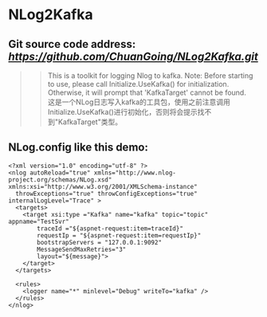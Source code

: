 # NLog2Kafka
Git source code address:
*https://github.com/ChuanGoing/NLog2Kafka.git*
------
>>This is a toolkit for logging Nlog to kafka. Note: Before starting to use, please call Initialize.UseKafka() for initialization. Otherwise, it will prompt that 'KafkaTarget' cannot be found.   
这是一个NLog日志写入kafka的工具包，使用之前注意调用Initialize.UseKafka()进行初始化，否则将会提示找不到"KafkaTarget"类型。<br>

NLog.config like this demo:
------
```
<?xml version="1.0" encoding="utf-8" ?>
<nlog autoReload="true" xmlns="http://www.nlog-project.org/schemas/NLog.xsd" xmlns:xsi="http://www.w3.org/2001/XMLSchema-instance"
  throwExceptions="true" throwConfigExceptions="true" internalLogLevel="Trace" >
  <targets>
    <target xsi:type ="Kafka" name="kafka" topic="topic" appname="TestSvr"
        traceId ="${aspnet-request:item=traceId}"
        requestIp = "${aspnet-request:item=requestIp}"
        bootstrapServers = "127.0.0.1:9092"
        MessageSendMaxRetries="3"
        layout="${message}">
    </target>
  </targets>

  <rules>
    <logger name="*" minlevel="Debug" writeTo="kafka" />
  </rules>
</nlog>
```
